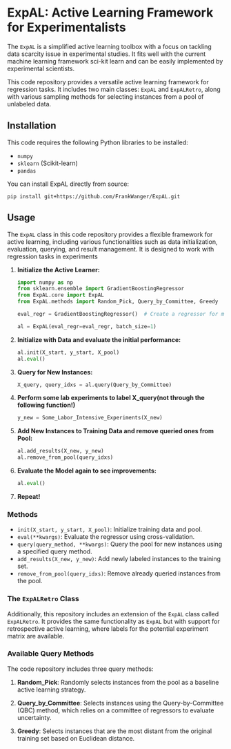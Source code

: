 # ExpAL: Active Learning Framework for Experimentalists

The `ExpAL` is a simplified active learning toolbox with a focus on tackling data scarcity issue in experimental studies. It fits well with the current machine learning framework sci-kit learn  and can be easily implemented by experimental scientists.

This code repository provides a versatile active learning framework for regression tasks. It includes two main classes: `ExpAL` and `ExpALRetro`, along with various sampling methods for selecting instances from a pool of unlabeled data.

## Installation

This code requires the following Python libraries to be installed:
- `numpy`
- `sklearn` (Scikit-learn)
- `pandas`

You can install ExpAL directly from source:

```
pip install git+https://github.com/FrankWanger/ExpAL.git
```

## Usage
The `ExpAL` class in this code repository provides a flexible framework for active learning, including various functionalities such as data initialization, evaluation, querying, and result management. It is designed to work with regression tasks in experiments

1. **Initialize the Active Learner:**
   ```python
   import numpy as np
   from sklearn.ensemble import GradientBoostingRegressor
   from ExpAL.core import ExpAL
   from ExpAL.methods import Random_Pick, Query_by_Committee, Greedy

   eval_regr = GradientBoostingRegressor()  # Create a regressor for modeling performance evaluation

   al = ExpAL(eval_regr=eval_regr, batch_size=1)
   ```

2. **Initialize with Data and evaluate the initial performance:**
   ```python
   al.init(X_start, y_start, X_pool)
   al.eval()
   ```

3. **Query for New Instances:**
   ```python
   X_query, query_idxs = al.query(Query_by_Committee)
   ```
4. **Perform some lab experiments to label X_query(not through the following function!)**
   ```python
   y_new = Some_Labor_Intensive_Experiments(X_new)
   ```
5. **Add New Instances to Training Data and remove queried ones from Pool:**
   ```python
   al.add_results(X_new, y_new)
   al.remove_from_pool(query_idxs)
   ```

6. **Evaluate the Model again to see improvements:**
   ```python
   al.eval()
   ```
7. **Repeat!**

### Methods
- `init(X_start, y_start, X_pool)`: Initialize training data and pool.
- `eval(**kwargs)`: Evaluate the regressor using cross-validation.
- `query(query_method, **kwargs)`: Query the pool for new instances using a specified query method.
- `add_results(X_new, y_new)`: Add newly labeled instances to the training set.
- `remove_from_pool(query_idxs)`: Remove already queried instances from the pool.

### The `ExpALRetro` Class
Additionally, this repository includes an extension of the `ExpAL` class called `ExpALRetro`. It provides the same functionality as `ExpAL` but with support for retrospective active learning, where labels for the potential experiment matrix are available.

### Available Query Methods

The code repository includes three query methods:

1. **Random_Pick**: Randomly selects instances from the pool as a baseline active learning strategy.

2. **Query_by_Committee**: Selects instances using the Query-by-Committee (QBC) method, which relies on a committee of regressors to evaluate uncertainty.

3. **Greedy**: Selects instances that are the most distant from the original training set based on Euclidean distance.



